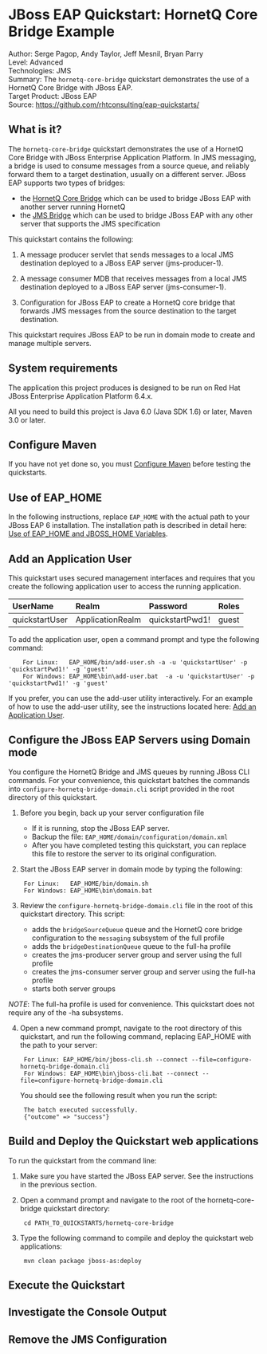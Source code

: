 JBoss EAP Quickstart: HornetQ Core Bridge Example
=================================================
Author: Serge Pagop, Andy Taylor, Jeff Mesnil, Bryan Parry  
Level: Advanced  
Technologies: JMS  
Summary: The `hornetq-core-bridge` quickstart demonstrates the use of a HornetQ Core Bridge with JBoss EAP.  
Target Product: JBoss EAP  
Source: <https://github.com/rhtconsulting/eap-quickstarts/>  

What is it?
-----------

The `hornetq-core-bridge` quickstart demonstrates the use of a HornetQ Core Bridge with JBoss Enterprise Application Platform. In JMS messaging, a bridge is used to consume messages from a source queue, and reliably forward them to a target destination, usually on a different server. JBoss EAP supports two types of bridges:
* the [HornetQ Core Bridge](https://access.redhat.com/documentation/en-us/red_hat_jboss_enterprise_application_platform/6.4/html/administration_and_configuration_guide/sect-configuration1#Configuring_HornetQ_Core_Bridge) which can be used to bridge JBoss EAP with another server running HornetQ
* the [JMS Bridge](https://access.redhat.com/documentation/en-us/red_hat_jboss_enterprise_application_platform/6.4/html/administration_and_configuration_guide/sect-configuration1#Configuring_HornetQ_JMS_Bridge) which can be used to bridge JBoss EAP with any other server that supports the JMS specification

This quickstart contains the following:

1. A message producer servlet that sends messages to a local JMS destination deployed to a JBoss EAP server (jms-producer-1).

2. A message consumer MDB that receives messages from a local JMS destination deployed to a JBoss EAP server (jms-consumer-1).

3. Configuration for JBoss EAP to create a HornetQ core bridge that forwards JMS messages from the source destination to the target destination.

This quickstart requires JBoss EAP to be run in domain mode to create and manage multiple servers.

System requirements
-------------------

The application this project produces is designed to be run on Red Hat JBoss Enterprise Application Platform 6.4.x. 

All you need to build this project is Java 6.0 (Java SDK 1.6) or later, Maven 3.0 or later.


Configure Maven
---------------

If you have not yet done so, you must [Configure Maven](https://github.com/jboss-developer/jboss-developer-shared-resources/blob/master/guides/CONFIGURE_MAVEN.md#configure-maven-to-build-and-deploy-the-quickstarts) before testing the quickstarts.


Use of EAP_HOME
---------------

In the following instructions, replace `EAP_HOME` with the actual path to your JBoss EAP 6 installation. The installation path is described in detail here: [Use of EAP_HOME and JBOSS_HOME Variables](https://github.com/jboss-developer/jboss-developer-shared-resources/blob/master/guides/USE_OF_EAP_HOME.md#use-of-eap_home-and-jboss_home-variables).


Add an Application User
----------------

This quickstart uses secured management interfaces and requires that you create the following application user to access the running application. 

| **UserName** | **Realm** | **Password** | **Roles** |
|:-----------|:-----------|:-----------|:-----------|
| quickstartUser| ApplicationRealm | quickstartPwd1!| guest |

To add the application user, open a command prompt and type the following command:

        For Linux:   EAP_HOME/bin/add-user.sh -a -u 'quickstartUser' -p 'quickstartPwd1!' -g 'guest'
        For Windows: EAP_HOME\bin\add-user.bat  -a -u 'quickstartUser' -p 'quickstartPwd1!' -g 'guest'

If you prefer, you can use the add-user utility interactively. 
For an example of how to use the add-user utility, see the instructions located here: [Add an Application User](https://github.com/jboss-developer/jboss-developer-shared-resources/blob/master/guides/CREATE_USERS.md#add-an-application-user).


Configure the JBoss EAP Servers using Domain mode
---------------------------

You configure the HornetQ Bridge and JMS queues by running JBoss CLI commands. For your convenience, this quickstart batches the commands into `configure-hornetq-bridge-domain.cli` script provided in the root directory of this quickstart. 

1. Before you begin, back up your server configuration file
    * If it is running, stop the JBoss EAP server.
    * Backup the file: `EAP_HOME/domain/configuration/domain.xml`
    * After you have completed testing this quickstart, you can replace this file to restore the server to its original configuration.
2. Start the JBoss EAP server in domain mode by typing the following: 

        For Linux:   EAP_HOME/bin/domain.sh
        For Windows: EAP_HOME\bin\domain.bat
3. Review the `configure-hornetq-bridge-domain.cli` file in the root of this quickstart directory. This script:
    * adds the `bridgeSourceQueue` queue and the HornetQ core bridge configuration to the `messaging` subsystem of the full profile
    * adds the `bridgeDestinationQueue` queue to the full-ha profile
    * creates the jms-producer server group and server using the full profile
    * creates the jms-consumer server group and server using the full-ha profile
    * starts both server groups

_NOTE_: The full-ha profile is used for convenience. This quickstart does not require any of the -ha subsystems.

4. Open a new command prompt, navigate to the root directory of this quickstart, and run the following command, replacing EAP_HOME with the path to your server:

        For Linux: EAP_HOME/bin/jboss-cli.sh --connect --file=configure-hornetq-bridge-domain.cli 
        For Windows: EAP_HOME\bin\jboss-cli.bat --connect --file=configure-hornetq-bridge-domain.cli 
   You should see the following result when you run the script:

        The batch executed successfully.
        {"outcome" => "success"}


Build and Deploy the Quickstart web applications
-------------------------

To run the quickstart from the command line:

1. Make sure you have started the JBoss EAP server. See the instructions in the previous section.

2. Open a command prompt and navigate to the root of the hornetq-core-bridge quickstart directory:

        cd PATH_TO_QUICKSTARTS/hornetq-core-bridge

3. Type the following command to compile and deploy the quickstart web applications:

        mvn clean package jboss-as:deploy


Execute the Quickstart
----------------------

 
Investigate the Console Output
-------------------------




Remove the JMS Configuration
----------------------------

